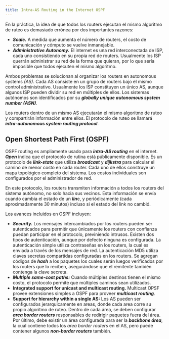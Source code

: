 ```yaml
---
title: Intra-AS Routing in the Internet OSPF
---
```


En la práctica, la idea de que todos los routers ejecutan el mismo algoritmo de ruteo es demasiado errónea por dos importantes razones:

- ***Scale.*** A medida que aumenta el número de routers, el costo de comunicación y cómputo se vuelve inmanejable.
- ***Administrative Autonomy.*** El internet es una red interconectada de ISP, cada uno consistiendo en su propia red de routers. Usualmente los ISP querrán administrar su red de la forma que quieran, por lo que sería imposible que todos ejecuten el mismo algoritmo.

Ambos problemas se solucionan al organizar los routers en autonomous systems *(AS)*. Cada AS consiste en un grupo de routers bajo el mismo control administrativo. Usualmente los ISP constituyen un único AS, aunque algunos ISP pueden dividir su red en múltiples de ellos. Los sistemas autónomos son identificados por su ***globally unique autonomous system number (ASN)***.

Los routers dentro de un mismo AS ejecutarán el mismo algoritmo de ruteo y compartirán información entre ellos. El protocolo de ruteo se llamará ***intra-autonomous system routing protocol***.

## Open Shortest Path First (OSPF)

OSPF routing es ampliamente usado para ***intra-AS routing*** en el internet. ***Open*** indica que el protocolo de rutina está públicamente disponible. Es un protocolo de ***link-state*** que utiliza ***broadcast*** y ***dijkstra*** para calcular el camino de menor costo en cada router. Cada uno de ellos construye un mapa topológico completo del sistema. Los costos individuales son configurados por el administrador de red.

En este protocolo, los routers transmiten información a todos los routers del sistema autónomo, no solo hacia sus vecinos. Esta información se envía cuando cambia el estado de un ***lin***e, y periódicamente (cada aproximadamente 30 minutos) incluso si el estado del link no cambió.

Los avances incluidos en OSPF incluyen:

- ***Security.*** Los mensajes intercambiados por los routers pueden ser autenticados para permitir que únicamente los routers con confianza puedan participar en el protocolo, previniendo intrusos. Existen dos tipos de autenticación, aunque por defecto ninguna es configurada. La autenticación simple utiliza contraseñas en los routers, la cual es enviada a través de los mensajes de red. La autenticación MD5 utiliza claves secretas compartidas configuradas en los routers. Se agregan códigos de ***hash*** a los paquetes los cuales serán luegos verificados por los routers que lo reciben, asegurándose que el remitente también contenga la clave secreta.
- ***Multiple same-cost paths:*** Cuando múltiples destinos tienen el mismo costo, el protocolo permite que múltiples caminos sean utilizados.
- **Integrated support for unicast and multicast routing.** Multicast OPSF provee extensiones simples a OSPF para proveer ***multicast routing***.
- **Support for hierarchy within a single AS:** Los AS pueden ser configurados jerarquicamente en areas, donde cada area corre su propio algoritmo de ruteo. Dentro de cada área, se deben configurar ***area border routers*** responsables de redirigir paquetes fuera del área. Por último, debe existir un área configurada para ser la ***backbone área***, la cual contiene todos los *area border routers* en el AS, pero puede contener algunos ***non-border routers*** también.
